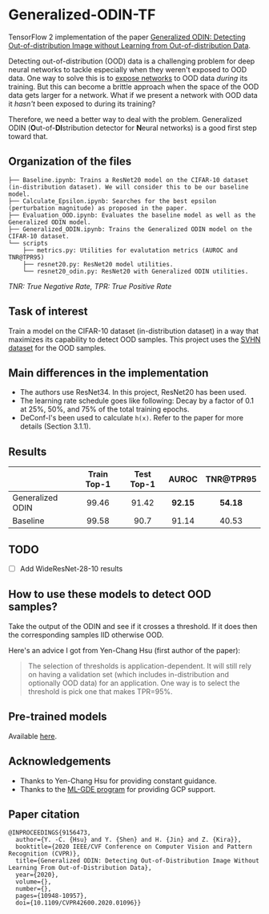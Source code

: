 # Generalized-ODIN-TF
TensorFlow 2 implementation of the paper [Generalized ODIN: Detecting Out-of-distribution Image without Learning from Out-of-distribution Data](https://arxiv.org/abs/2002.11297).

Detecting out-of-distribution (OOD) data is a challenging problem for deep neural networks to tackle especially when they weren't exposed to OOD data. One way to solve this is to [expose networks](https://arxiv.org/abs/1812.04606) to OOD data _during_ its training. But this can become a brittle approach when the space of the OOD data gets larger for a network. What if we present a network with OOD data it _hasn't_ been exposed to during its training? 

Therefore, we need a better way to deal with the problem. Generalized ODIN (**O**ut-of-**DI**stribution detector for **N**eural networks) is a good first step toward that. 

## Organization of the files

```shell
├── Baseline.ipynb: Trains a ResNet20 model on the CIFAR-10 dataset (in-distribution dataset). We will consider this to be our baseline model.
├── Calculate_Epsilon.ipynb: Searches for the best epsilon (perturbation magnitude) as proposed in the paper. 
├── Evaluation_OOD.ipynb: Evaluates the baseline model as well as the Generalized ODIN model.
├── Generalized_ODIN.ipynb: Trains the Generalized ODIN model on the CIFAR-10 dataset. 
└── scripts
    ├── metrics.py: Utilities for evalutation metrics (AUROC and TNR@TPR95)
    ├── resnet20.py: ResNet20 model utilities. 
    └── resnet20_odin.py: ResNet20 with Generalized ODIN utilities. 
```

_TNR: True Negative Rate, TPR: True Positive Rate_

## Task of interest

Train a model on the CIFAR-10 dataset (in-distribution dataset) in a way that maximizes its capability to detect OOD samples. This project uses the [SVHN dataset](http://ufldl.stanford.edu/housenumbers/) for the OOD samples.

## Main differences in the implementation

* The authors use ResNet34. In this project, ResNet20 has been used. 
* The learning rate schedule goes like following: Decay by a factor of 0.1 at 25%, 50%, and 75% of the total training epochs. 
* DeConf-I's been used to calculate `h(x)`. Refer to the paper for more details (Section 3.1.1).

## Results

<p align="center">

|                  	| Train Top-1 	| Test Top-1 	| AUROC 	| TNR@TPR95 	|
|------------------	|:-----------:	|:----------:	|:-----:	|:---------:	|
| Generalized ODIN 	|    99.46    	|    91.42   	| **92.15** 	|   **54.18**   	|
|     Baseline     	|    99.58    	|    90.7    	| 91.14 	|   40.53   	|

</p>

## TODO

- [ ] Add WideResNet-28-10 results

## How to use these models to detect OOD samples?

Take the output of the ODIN and see if it crosses a threshold. If it does then the corresponding samples IID otherwise OOD.

Here's an advice I got from Yen-Chang Hsu (first author of the paper):

> The selection of thresholds is application-dependent. It will still rely on having a validation set (which includes in-distribution and optionally OOD data) for an application. One way is to select the threshold is pick one that makes TPR=95%.

## Pre-trained models

Available [here](https://github.com/sayakpaul/Generalized-ODIN-TF/releases/download/v1.0.0/models.tar.gz).

## Acknowledgements

* Thanks to Yen-Chang Hsu for providing constant guidance. 
* Thanks to the [ML-GDE program](https://developers.google.com/programs/experts/) for providing GCP support. 

## Paper citation

```
@INPROCEEDINGS{9156473,
  author={Y. -C. {Hsu} and Y. {Shen} and H. {Jin} and Z. {Kira}},
  booktitle={2020 IEEE/CVF Conference on Computer Vision and Pattern Recognition (CVPR)}, 
  title={Generalized ODIN: Detecting Out-of-Distribution Image Without Learning From Out-of-Distribution Data}, 
  year={2020},
  volume={},
  number={},
  pages={10948-10957},
  doi={10.1109/CVPR42600.2020.01096}}
```
